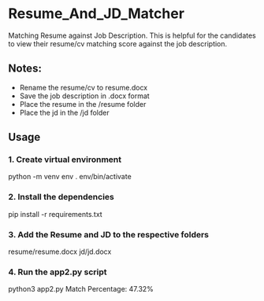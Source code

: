 # Resume_And_JD_Matcher
Matching Resume against Job Description. 
This is helpful for the candidates to view their resume/cv matching score against the job description.

## Notes:
- Rename the resume/cv to resume.docx
- Save the job description in .docx format
- Place the resume in the /resume folder 
- Place the jd in the /jd folder


## Usage

### 1. Create virtual environment 
python -m venv env
. env/bin/activate

### 2. Install the dependencies
pip install -r requirements.txt


### 3. Add the Resume and JD to the respective folders
resume/resume.docx
jd/jd.docx


### 4. Run the app2.py script
python3 app2.py 
Match Percentage: 47.32%




